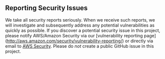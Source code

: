 ## Reporting Security Issues

We take all security reports seriously. When we receive such reports,
we will investigate and subsequently address any potential vulnerabilities as
quickly as possible. If you discover a potential security issue in this project,
please notify AWS/Amazon Security via our [vulnerability reporting page]
(http://aws.amazon.com/security/vulnerability-reporting/) or directly via email
to [AWS Security](mailto:aws-security@amazon.com).
Please do _not_ create a public GitHub issue in this project.
